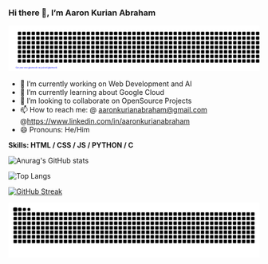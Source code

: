<!---
AaronKurian/AaronKurian is a ✨ special ✨ repository because its `README.md` (this file) appears on your GitHub profile.
You can click the Preview link to take a look at your changes.
--->
### Hi there 👋, I’m Aaron Kurian Abraham

![git art](https://github.com/AaronKurian/AaronKurian/blob/main/gitartwork.svg)



- 🔭 I’m currently working on  Web Development and AI 
- 🌱 I’m currently learning about Google Cloud 
- 💞️ I’m looking to collaborate on OpenSource Projects  
- 📫 How to reach me: @ aaronkurianabraham@gmail.com @https://www.linkedin.com/in/aaronkurianabraham 
- 😄 Pronouns: He/Him

**Skills:  HTML / CSS / JS / PYTHON / C**






                                                                                                                                                                                                                                                                                                                                                                                                                                                                                                                                                         

![Anurag's GitHub stats](https://github-readme-stats.vercel.app/api?username=aaronkurian&show_icons=true&theme=chartreuse-dark)     

![Top Langs](https://github-readme-stats.vercel.app/api/top-langs/?username=aaronkurian&layout=compact&theme=chartreuse-dark)
                                                                                                                                   
[![GitHub Streak](http://github-readme-streak-stats.herokuapp.com?user=aaronkurian&theme=chartreuse-dark&hide_border=false&date_format=M%20j%5B%2C%20Y%5D&mode=weekly)](https://git.io/streak-stats)
                                                                                                                                                                                                                                                                                                                                                                                                               

![snake gif](https://github.com/AaronKurian/AaronKurian/blob/output/github-contribution-grid-snake-dark.svg)


